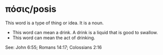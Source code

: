 # πόσις/posis
This word is a type of thing or idea. It is a noun.

* This word can mean a drink. A drink is a liquid that is good to swallow.
* This word can mean the act of drinking. 

See: John 6:55; Romans 14:17; Colossians 2:16
